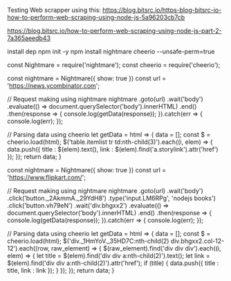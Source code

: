 Testing Web scrapper using this: 
https://blog.bitsrc.io/https-blog-bitsrc-io-how-to-perform-web-scraping-using-node-js-5a96203cb7cb

https://blog.bitsrc.io/how-to-perform-web-scraping-using-node-js-part-2-7a365aeedb43



install dep
npm init -y
npm install nightmare cheerio --unsafe-perm=true

const Nightmare = require('nightmare');
const cheerio = require('cheerio');


const nightmare = Nightmare({ show: true })
const url = 'https://news.ycombinator.com';

// Request making using nightmare
nightmare
  .goto(url)
  .wait('body')
  .evaluate(() => document.querySelector('body').innerHTML)
  .end()
.then(response => {
  console.log(getData(response));
}).catch(err => {
  console.log(err);
});

// Parsing data using cheerio
let getData = html => {
  data = [];
  const $ = cheerio.load(html);
  $('table.itemlist tr td:nth-child(3)').each((i, elem) => {
    data.push({
      title : $(elem).text(),
      link : $(elem).find('a.storylink').attr('href')
    });
  });
  return data;
}



const nightmare = Nightmare({ show: true })
const url = 'https://www.flipkart.com/';

// Request making using nightmare
nightmare
  .goto(url)
  .wait('body')
  .click('button._2AkmmA._29YdH8')
  .type('input.LM6RPg', 'nodejs books')
  .click('button.vh79eN')
  .wait('div.bhgxx2')
  .evaluate(() => document.querySelector('body').innerHTML)
  .end()
  .then(response => {
    console.log(getData(response));
  }).catch(err => {
    console.log(err);
  });

// Parsing data using cheerio
let getData = html => {
  data = [];
  const $ = cheerio.load(html);
  $('div._1HmYoV._35HD7C:nth-child(2) div.bhgxx2.col-12-12').each((row, raw_element) => {
    $(raw_element).find('div div div').each((i, elem) => {
      let title = $(elem).find('div div a:nth-child(2)').text();
      let link = $(elem).find('div div a:nth-child(2)').attr('href');
      if (title) {
        data.push({
          title : title,
          link : link
        });
      }
    });
  });
  return data;
}